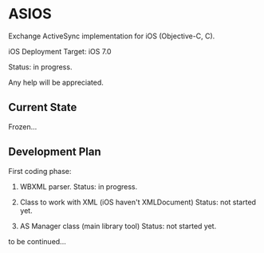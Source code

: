 ASIOS
=====

Exchange ActiveSync implementation for iOS (Objective-C, C).

iOS Deployment Target: iOS 7.0

Status: in progress.

Any help will be appreciated.


Current State
-------------

Frozen...


Development Plan
----------------

First coding phase:

1) WBXML parser.
Status: in progress.

2) Class to work with XML (iOS haven't XMLDocument)
Status: not started yet.

3) AS Manager class (main library tool)
Status: not started yet.

to be continued...
